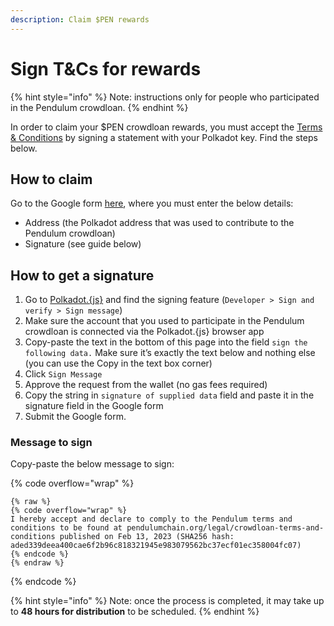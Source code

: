 ```yaml
---
description: Claim $PEN rewards
---
```


# Sign T\&Cs for rewards

{% hint style="info" %}
Note: instructions only for people who participated in the Pendulum crowdloan.
{% endhint %}

In order to claim your $PEN crowdloan rewards, you must accept the [Terms & Conditions](https://pendulumchain.org/legal/crowdloan-terms-and-conditions) by signing a statement with your Polkadot key. Find the steps below.

## How to claim

Go to the Google form [here](https://docs.google.com/forms/d/e/1FAIpQLScAwRI1hqzBQTT40ilRGcXpt8I9PfUMQzeutERDKIgEBfad7g/viewform), where you must enter the below details:

* Address (the Polkadot address  that was used to contribute to the Pendulum crowdloan)
* Signature (see guide below)

## How to get a signature

1. Go to [Polkadot.{js}](https://polkadot.js.org/apps/?rpc=wss%3A%2F%2Fpolkadot.api.onfinality.io%2Fpublic-ws#/signing) and find the signing feature (`Developer > Sign and verify > Sign message`)
2. Make sure the account that you used to participate in the Pendulum crowdloan is connected via the Polkadot.{js} browser app
3. Copy-paste the text in the bottom of this page into the field `sign the following data.` Make sure it’s exactly the text below and nothing else (you can use the Copy in the text box corner)
4. Click `Sign Message`
5. Approve the request from the wallet (no gas fees required)
6. Copy the string in `signature of supplied data` field and paste it in the signature field in the Google form
7. Submit the Google form.

### Message to sign

Copy-paste the below message to sign:

{% code overflow="wrap" %}
```
{% raw %}
{% code overflow="wrap" %}
I hereby accept and declare to comply to the Pendulum terms and conditions to be found at pendulumchain.org/legal/crowdloan-terms-and-conditions published on Feb 13, 2023 (SHA256 hash: aded339deea400cae6f2b96c818321945e983079562bc37ecf01ec358004fc07)
{% endcode %}
{% endraw %}
```
{% endcode %}

{% hint style="info" %}
Note: once the process is completed, it may take up to **48 hours for distribution** to be scheduled.
{% endhint %}
